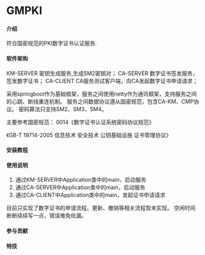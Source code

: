 # GMPKI

#### 介绍
符合国密规范的PKI数字证书认证服务.

#### 软件架构

KM-SERVER 密钥生成服务,生成SM2密钥对；
CA-SERVER 数字证书签发服务，签发数字证书；
CA-CLIENT CA服务测试客户端，向CA发起数字证书申请请求；

采用springboot作为基础框架，服务之间使用netty作为通讯框架，支持服务之间的心跳、断线重连机制。
服务之间数据协议遵从国密规范，包含CA-KM、CMP协议。
密码算法只支持SM2、SM3、SM4。

主要参考国密规范：
0014《数字证书认证系统密码协议规范》

《GB-T 19714-2005 信息技术 安全技术 公钥基础设施 证书管理协议》


#### 安装教程



#### 使用说明
1.  通过KM-SERVER中Application类中的main，启动服务
2.  通过CA-SERVER中Application类中的main，启动服务
3.  通过CA-CLIENT中Application类中的main，发起证书申请请求

目前只实现了数字证书的申请流程。更新、撤销等相关流程暂未实现。
空闲时间断断续续写一点，错误难免纰漏。

#### 参与贡献




#### 特技


